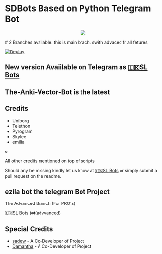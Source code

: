 
# SDBots Based on Python Telegram Bot
<p align="center">
  <img src="https://telegra.ph/file/ee765122be6f7a7098848.jpg">
</p>
# 2 Branches available. this is main brach. swith advaced fr all fetures

[![Deploy](https://www.herokucdn.com/deploy/button.svg)](https://heroku.com/deploy?template=https://github.com/SDBOTsinifinity/Group-Manage.git)


## New version Avaiilable on Telegram as [🇱🇰SL Bots](https://t.me/SDBOTs_inifinity)
## The-Anki-Vector-Bot is the latest




## Credits

 - Uniborg
 - Telethon
 - Pyrogram
 - Skylee
 - emilia

e

All other credits mentioned on top of scripts

Should any be missing kindly let us know at [🇱🇰SL Bots](https://t.me/SDBOTs_inifinity) or simply submit a pull request on the readme.

## ezila bot the telegram Bot Project
The Advanced Branch (For PRO's)

🇱🇰SL Bots 𝖇𝖔𝖙(advvanced)

## Special Credits
- [sadew](https://github.com/sadew451) - A Co-Developer of Project
- [Damantha](https://github.com/Damantha126) - A Co-Developer of Project

